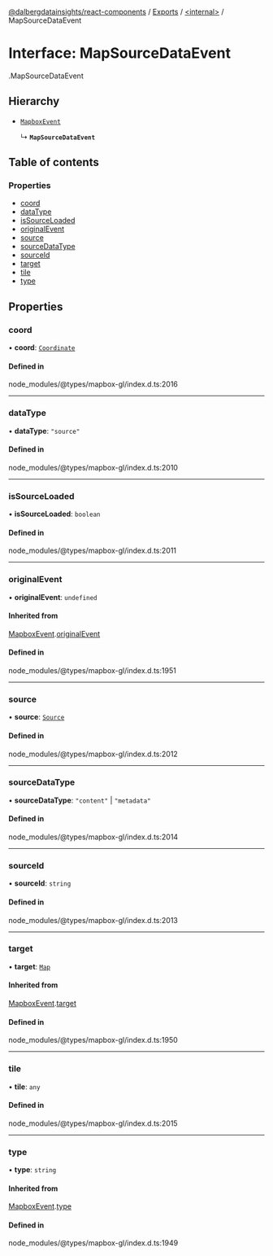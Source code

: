 [@dalbergdatainsights/react-components](../README.md) / [Exports](../modules.md) / [<internal\>](../modules/internal_.md) / MapSourceDataEvent

# Interface: MapSourceDataEvent

[<internal>](../modules/internal_.md).MapSourceDataEvent

## Hierarchy

- [`MapboxEvent`](../classes/internal_.MapboxEvent.md)

  ↳ **`MapSourceDataEvent`**

## Table of contents

### Properties

- [coord](internal_.MapSourceDataEvent.md#coord)
- [dataType](internal_.MapSourceDataEvent.md#datatype)
- [isSourceLoaded](internal_.MapSourceDataEvent.md#issourceloaded)
- [originalEvent](internal_.MapSourceDataEvent.md#originalevent)
- [source](internal_.MapSourceDataEvent.md#source)
- [sourceDataType](internal_.MapSourceDataEvent.md#sourcedatatype)
- [sourceId](internal_.MapSourceDataEvent.md#sourceid)
- [target](internal_.MapSourceDataEvent.md#target)
- [tile](internal_.MapSourceDataEvent.md#tile)
- [type](internal_.MapSourceDataEvent.md#type)

## Properties

### coord

• **coord**: [`Coordinate`](internal_.Coordinate.md)

#### Defined in

node_modules/@types/mapbox-gl/index.d.ts:2016

___

### dataType

• **dataType**: ``"source"``

#### Defined in

node_modules/@types/mapbox-gl/index.d.ts:2010

___

### isSourceLoaded

• **isSourceLoaded**: `boolean`

#### Defined in

node_modules/@types/mapbox-gl/index.d.ts:2011

___

### originalEvent

• **originalEvent**: `undefined`

#### Inherited from

[MapboxEvent](../classes/internal_.MapboxEvent.md).[originalEvent](../classes/internal_.MapboxEvent.md#originalevent)

#### Defined in

node_modules/@types/mapbox-gl/index.d.ts:1951

___

### source

• **source**: [`Source`](internal_.Source.md)

#### Defined in

node_modules/@types/mapbox-gl/index.d.ts:2012

___

### sourceDataType

• **sourceDataType**: ``"content"`` \| ``"metadata"``

#### Defined in

node_modules/@types/mapbox-gl/index.d.ts:2014

___

### sourceId

• **sourceId**: `string`

#### Defined in

node_modules/@types/mapbox-gl/index.d.ts:2013

___

### target

• **target**: [`Map`](../classes/internal_.Map.md)

#### Inherited from

[MapboxEvent](../classes/internal_.MapboxEvent.md).[target](../classes/internal_.MapboxEvent.md#target)

#### Defined in

node_modules/@types/mapbox-gl/index.d.ts:1950

___

### tile

• **tile**: `any`

#### Defined in

node_modules/@types/mapbox-gl/index.d.ts:2015

___

### type

• **type**: `string`

#### Inherited from

[MapboxEvent](../classes/internal_.MapboxEvent.md).[type](../classes/internal_.MapboxEvent.md#type)

#### Defined in

node_modules/@types/mapbox-gl/index.d.ts:1949
